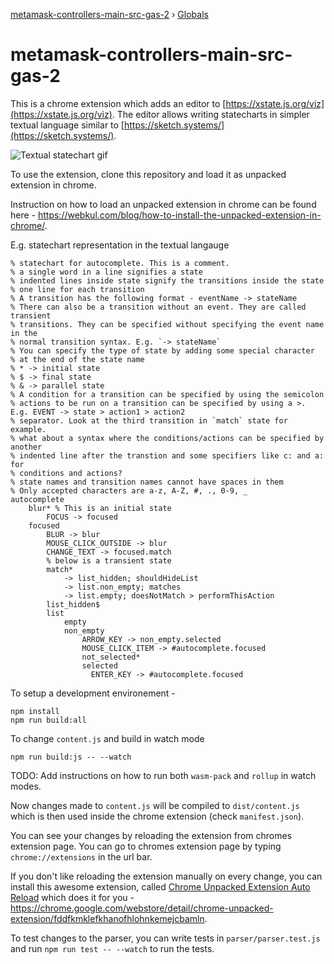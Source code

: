 [metamask-controllers-main-src-gas-2](README.md) › [Globals](globals.md)

# metamask-controllers-main-src-gas-2

This is a chrome extension which adds an editor to [https://xstate.js.org/viz](https://xstate.js.org/viz). The editor allows writing statecharts in simpler textual language similar to [https://sketch.systems/](https://sketch.systems/).

![Textual statechart gif](images/sketch_to_xstate_viz.gif)

To use the extension, clone this repository and load it as unpacked extension in chrome. 

Instruction on how to load an unpacked extension in chrome can be found here - https://webkul.com/blog/how-to-install-the-unpacked-extension-in-chrome/.

E.g. statechart representation in the textual langauge 

```
% statechart for autocomplete. This is a comment.
% a single word in a line signifies a state
% indented lines inside state signify the transitions inside the state
% one line for each transition
% A transition has the following format - eventName -> stateName
% There can also be a transition without an event. They are called transient
% transitions. They can be specified without specifying the event name in the
% normal transition syntax. E.g. `-> stateName` 
% You can specify the type of state by adding some special character
% at the end of the state name
% * -> initial state
% $ -> final state
% & -> parallel state
% A condition for a transition can be specified by using the semicolon 
% actions to be run on a transition can be specified by using a >. E.g. EVENT -> state > action1 > action2
% separator. Look at the third transition in `match` state for example.
% what about a syntax where the conditions/actions can be specified by another
% indented line after the transtion and some specifiers like c: and a: for
% conditions and actions?
% state names and transition names cannot have spaces in them
% Only accepted characters are a-z, A-Z, #, ., 0-9, _
autocomplete
    blur* % This is an initial state
        FOCUS -> focused
    focused
        BLUR -> blur
        MOUSE_CLICK_OUTSIDE -> blur
        CHANGE_TEXT -> focused.match
        % below is a transient state
        match*
            -> list_hidden; shouldHideList
            -> list.non_empty; matches
            -> list.empty; doesNotMatch > performThisAction
        list_hidden$
        list
            empty
            non_empty
                ARROW_KEY -> non_empty.selected
                MOUSE_CLICK_ITEM -> #autocomplete.focused
                not_selected*
                selected
                  ENTER_KEY -> #autocomplete.focused
```

To setup a development environement - 

```
npm install
npm run build:all
```

To change `content.js` and build in watch mode

```
npm run build:js -- --watch
```

TODO: Add instructions on how to run both `wasm-pack` and `rollup` in watch
modes.

Now changes made to `content.js` will be compiled to `dist/content.js` which is then used inside the chrome extension (check `manifest.json`).

You can see your changes by reloading the extension from chromes extension page. You can go to chromes extension page by typing `chrome://extensions` in the url bar.

If you don't like reloading the extension manually on every change, you can install this awesome extension, called [Chrome Unpacked Extension Auto Reload](https://chrome.google.com/webstore/detail/chrome-unpacked-extension/fddfkmklefkhanofhlohnkemejcbamln) which does it for you - https://chrome.google.com/webstore/detail/chrome-unpacked-extension/fddfkmklefkhanofhlohnkemejcbamln.

To test changes to the parser, you can write tests in `parser/parser.test.js` and run `npm run test -- --watch` to run the tests.

